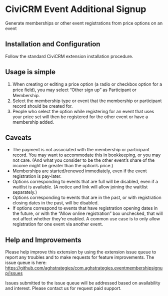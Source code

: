 # CiviCRM Event Additional Signup

Generate memberships or other event registrations from price options on an event

## Installation and Configuration

Follow the standard CiviCRM extension installation procedure.

## Usage is simple

1. When creating or editing a price option (a radio or checkbox option for a price ﬁeld), you may select “Other sign up” as Participant or Membership.
2. Select the membership type or event that the membership or participant record should be created for.
3. People who select the option while registering for an event that uses your price set will then be registered for the other event or have a membership added.

## Caveats

* The payment is not associated with the membership or participant record.  You may want to accommodate this in bookkeeping, or you may not care.  (And what you consider to be the other event’s share of the income might be greater than the option’s price.)
* Memberships are started/renewed immediately, even if the event registration is pay-later.
* Options corresponding to events that are full will be disabled, even if a waitlist is available.  (A notice and link will allow joining the waitlist separately.)
* Options corresponding to events that are in the past, or with registration closing dates in the past, will be disabled.
* If options correspond to events that have registration opening dates in the future, or with the “Allow online registration” box unchecked, that will not affect whether they’re enabled.  A common use case is to only allow registration for one event via another event.

## Help and Improvements

Please help improve this extension by using the extension issue queue to report any troubles and to make requests for feature improvements. The issue queue is here: https://github.com/aghstrategies/com.aghstrategies.eventmembershipsignup/issues

Issues submitted to the issue queue will be addressed based on availability and interest. Please contact us for request paid support.

